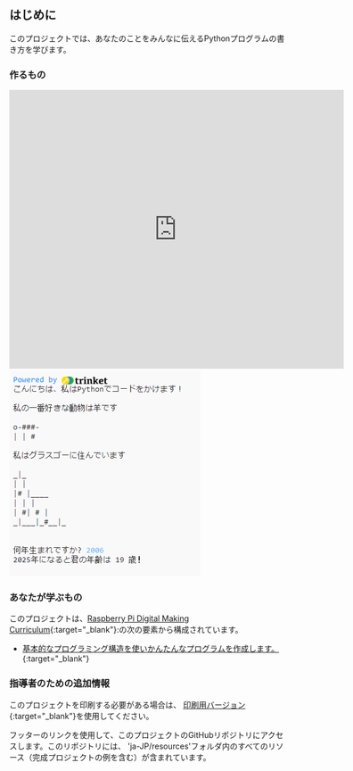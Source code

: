 ## はじめに

このプロジェクトでは、あなたのことをみんなに伝えるPythonプログラムの書き方を学びます。

### 作るもの

<div class="trinket">
  <iframe src="https://trinket.io/embed/python/e8813a0844?outputOnly=true&start=result" width="600" height="500" frameborder="0" marginwidth="0" marginheight="0" allowfullscreen>
  </iframe>
  <img src="images/me-final.png">
</div>

### あなたが学ぶもの

このプロジェクトは、[Raspberry Pi Digital Making Curriculum](https://rpf.io/curriculum){:target="_blank"}:の次の要素から構成されています。

+ [基本的なプログラミング構造を使いかんたんなプログラムを作成します。](https://www.raspberrypi.org/curriculum/programming/creator){:target="_blank"}

### 指導者のための追加情報

このプロジェクトを印刷する必要がある場合は、 [印刷用バージョン](https://projects.raspberrypi.org/ja-JP/projects/about-me/print){:target="_blank"}を使用してください。

フッターのリンクを使用して、このプロジェクトのGitHubリポジトリにアクセスします。このリポジトリには、 'ja-JP/resources'フォルダ内のすべてのリソース（完成プロジェクトの例を含む）が含まれています。